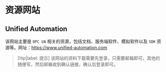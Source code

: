 # 资源网站

## Unified Automation

该网站主要是 `OPC UA` 相关的资源，包括文档、服务端软件、模拟软件以及 `SDK` 资源等。网址：https://www.unified-automation.com

> [!tip|label: 提示]
> 该网站的资料下载需要先登录，只需要邮箱即可，其他的随便写，然后邮箱收到确认链接，确认后登录即可。
